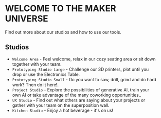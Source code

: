 # WELCOME TO THE MAKER UNIVERSE

Find out more about our studios and how to use our tools.

## Studios

* `Welcome Area` - Feel welcome, relax in our cozy seating area or sit down together with your team.
* `Prototyping Studio Large` - Challenge our 3D printers, plot until you drop or use the Electronics Table.
* `Prototyping Studio Small` - Do you want to saw, drill, grind and do hard work? Then do it here!.
* `Project Studio` - Explore the possibilities of generative AI, train your own AI or take advantage of the many coworking opportunities..
* `UX Studio` - Find out what others are saying about your projects or gather with your team on the superposition wall.
* `Kitchen Studio` - Enjoy a hot beverage - it's on us!